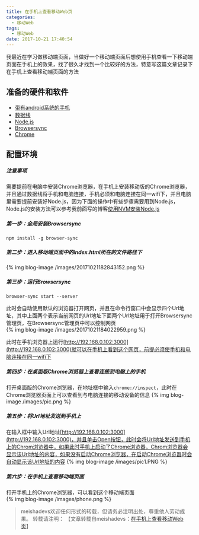 ```yaml
---
title: 在手机上查看移动Web页
categories:
  - 移动Web
tags:
  - 移动Web
date: 2017-10-21 17:40:54
---
```


我最近在学习做移动端页面，当做好一个移动端页面后想使用手机查看一下移动端页面在手机上的效果，找了很久才找到一个比较好的方法，特意写这篇文章记录下在手机上查看移动端页面的方法
<!--more-->

## 准备的硬件和软件
- [带有android系统的手机]()
- [数据线]()
- [Node.js](https://nodejs.org/en/download/)
- [Browsersync](http://www.browsersync.cn/)
- [Chrome](http://rj.baidu.com/soft/detail/14744.html?ald)

## 配置环境

##### 注意事项
需要提前在电脑中安装Chrome浏览器，在手机上安装移动版的Chrome浏览器，并且通过数据线将手机和电脑连接，手机必须和电脑连接在同一wifi下，并且电脑里需要提前安装好Node.js，因为下面的操作中有些步骤需要用到Node.js，Node.js的安装方法可以参考我前面写的博客[使用NVM安装Node.js](http://meishadevs.com/blog/%E4%BD%BF%E7%94%A8NVM%E5%AE%89%E8%A3%85Node.js/)

##### 第一步：全局安装Browsersync

	npm install -g browser-sync 

##### 第二步：进入移动端页面中的index.html所在的文件路径下
{% img blog-image /images/20171021182843152.png %}

##### 第三步：运行Browsersync
	
	browser-sync start --server

此时会自动使用默认的浏览器打开网页，并且在命令行窗口中会显示四个Url地址，其中上面两个表示当前网页的Url地址下面两个Url地址用于打开Browsersync管理页，在Browsersync管理页中可以控制网页  
{% img blog-image /images/20171021184022959.png %}
	
此时在手机浏览器上运行[http://192.168.0.102:3000](http://192.168.0.102:3000)就可以在手机上看到这个网页，前提必须使手机和电脑连接在同一wifi下  

##### 第四步：在桌面版Chrome浏览器上查看连接到电脑上的手机
打开桌面版的Chrome浏览器，在地址框中输入`chrome://inspect`，此时在Chrome浏览器页面上可以查看到与电脑连接的移动设备的信息
{% img blog-image /images/pic.png %}

##### 第五步：将Url地址发送到手机上
在输入框中输入Url地址[http://192.168.0.102:3000](http://192.168.0.102:3000)，并且单击Open按钮，此时会将Url地址发送到手机上的Chrom浏览器中，如果此时手机上启动了Chrome浏览器，Chrom浏览器会显示该Url地址的内容，如果没有启动Chrome浏览器，在启动Chrome浏览器时会自动显示该Url地址的内容
{% img blog-image /images/pic1.PNG %}

##### 第六步：在手机上查看移动端页面
打开手机上的Chrome浏览器，可以看到这个移动端页面  
{% img blog-image /images/phone.png %}

> meishadevs欢迎任何形式的转载，但请务必注明出处，尊重他人劳动成果。
转载请注明： 【文章转载自meishadevs：[在手机上查看移动Web页](http://meishadevs.com/blog/%E5%9C%A8%E6%89%8B%E6%9C%BA%E4%B8%8A%E6%9F%A5%E7%9C%8B%E7%A7%BB%E5%8A%A8Web%E9%A1%B5/)】